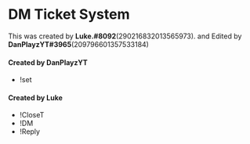 # DM Ticket System 
This was created by **Luke.#8092**(290216832013565973).
and Edited by **DanPlayzYT#3965**(209796601357533184)

#### Created by DanPlayzYT
* !set

#### Created by Luke
* !CloseT
* !DM
* !Reply
